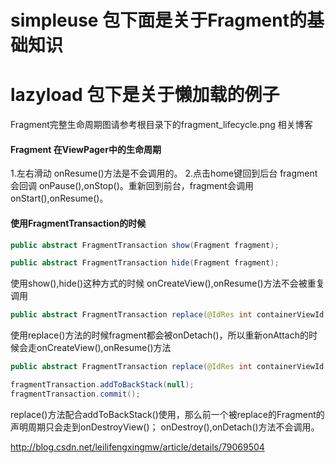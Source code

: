 # simpleuse 包下面是关于Fragment的基础知识
# lazyload 包下是关于懒加载的例子
Fragment完整生命周期图请参考根目录下的fragment_lifecycle.png
相关博客
#### Fragment 在ViewPager中的生命周期
1.左右滑动 onResume()方法是不会调用的。
2.点击home键回到后台 fragment 会回调 onPause(),onStop()。重新回到前台，fragment会调用onStart(),onResume()。

####  使用FragmentTransaction的时候
```java
public abstract FragmentTransaction show(Fragment fragment);

public abstract FragmentTransaction hide(Fragment fragment);

```
使用show(),hide()这种方式的时候 onCreateView(),onResume()方法不会被重复调用

```java
public abstract FragmentTransaction replace(@IdRes int containerViewId, Fragment fragment);

```
使用replace()方法的时候fragment都会被onDetach()，所以重新onAttach的时候会走onCreateView(),onResume()方法


```java
public abstract FragmentTransaction replace(@IdRes int containerViewId, Fragment fragment);

fragmentTransaction.addToBackStack(null);
fragmentTransaction.commit();
```
replace()方法配合addToBackStack()使用，那么前一个被replace的Fragment的声明周期只会走到onDestroyView()；
onDestroy(),onDetach()方法不会调用。

http://blog.csdn.net/leilifengxingmw/article/details/79069504


